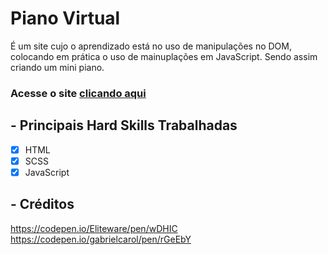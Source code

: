 # Piano Virtual

É um site cujo o aprendizado está no uso de manipulações no DOM, colocando em prática o uso de mainuplações em JavaScript. Sendo assim criando um mini piano.  

### Acesse o site [clicando aqui](https://rafaabatistas-piano-virtual.netlify.app/) 

## - Principais Hard Skills Trabalhadas

- [x] HTML
- [x] SCSS
- [x] JavaScript

## - Créditos

https://codepen.io/Eliteware/pen/wDHIC
https://codepen.io/gabrielcarol/pen/rGeEbY

